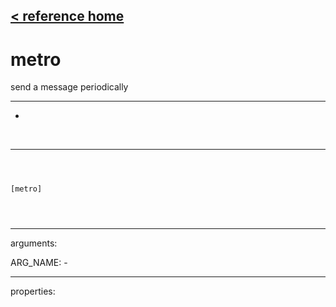 [< reference home](index.html)
---

# metro


send a message periodically

---

-
<br>


---


```



[metro]


            
```

---
arguments:

ARG_NAME: -<br>

---
properties:


